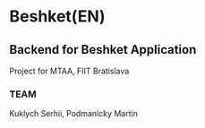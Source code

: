 # Beshket(EN)
## Backend for Beshket Application
Project for MTAA, FIIT Bratislava
### TEAM
Kuklych Serhii, Podmanicky Martin

